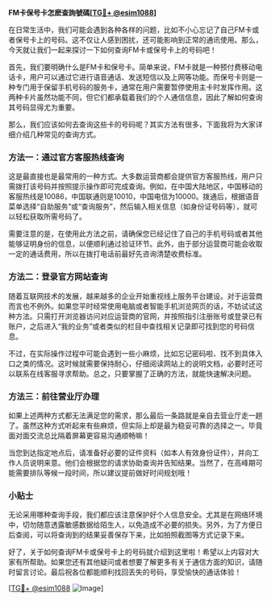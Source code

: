 **FM卡保号卡怎麽查詢號碼[[TG💪+ @esim1088](https://t.me/s/esim1088)]**

在日常生活中，我们可能会遇到各种各样的问题，比如不小心忘记了自己FM卡或者保号卡上的号码。这不仅让人感到困扰，还可能影响到正常的通讯使用。那么，今天就让我们一起来探讨一下如何查询FM卡或保号卡上的号码吧！

首先，我们要明确什么是FM卡和保号卡。简单来说，FM卡就是一种预付费移动电话卡，用户可以通过它进行语音通话、发送短信以及上网等功能。而保号卡则是一种专门用于保留手机号码的服务卡，通常在用户需要暂停使用主卡时发挥作用。这两种卡片虽然功能不同，但它们都承载着我们的个人通信信息，因此了解如何查询其号码显得尤为重要。

那么，我们应该如何去查询这些卡的号码呢？其实方法有很多，下面我将为大家详细介绍几种常见的查询方式。

### 方法一：通过官方客服热线查询

这是最直接也是最常用的一种方式。大多数运营商都会提供官方客服热线，用户只需拨打该号码并按照提示操作即可完成查询。例如，在中国大陆地区，中国移动的客服热线是10086，中国联通则是10010，中国电信为10000。拨通后，根据语音菜单选择“自助服务”或“查询服务”，然后输入相关信息（如身份证号码等），就可以轻松获取所需号码了。

需要注意的是，在使用此方法之前，请确保您已经记住了自己的手机号码或者其他能够证明身份的信息，以便顺利通过验证环节。此外，由于部分运营商可能会收取一定的通话费用，所以在拨打电话前最好先咨询清楚收费标准。

### 方法二：登录官方网站查询

随着互联网技术的发展，越来越多的企业开始重视线上服务平台建设。对于运营商而言也不例外。如果您平时经常使用电脑或者智能手机浏览网页的话，不妨试试这种方法。只需打开浏览器访问对应运营商的官网，并按照指引注册账号或登录已有账户，之后进入“我的业务”或者类似的栏目中查找相关记录即可找到您的号码信息。

不过，在实际操作过程中可能会遇到一些小麻烦，比如忘记密码啦、找不到具体入口之类的情况。这时候就需要保持耐心，仔细阅读网站上的说明文档，必要时还可以联系在线客服寻求帮助。总之，只要掌握了正确的方法，就能快速解决问题。

### 方法三：前往营业厅办理

如果上述两种方式都无法满足您的需求，那么最后一条路就是亲自去营业厅走一趟了。虽然这种方式听起来有些麻烦，但实际上却是最为稳妥可靠的选择之一。毕竟面对面交流总比隔着屏幕更容易沟通顺畅嘛！

当您到达指定地点后，请准备好必要的证件资料（如本人有效身份证件），并向工作人员说明来意。他们会根据您的请求协助查询并告知结果。当然了，在高峰期可能需要排队等候一段时间，所以建议提前做好时间规划哦！

### 小贴士

无论采用哪种查询手段，我们都应该注意保护好个人信息安全。尤其是在网络环境中，切勿随意透露敏感数据给陌生人，以免造成不必要的损失。另外，为了方便日后查阅，可以将查询到的结果妥善保存下来，比如拍照截图等方式记录下来。

好了，关于如何查询FM卡或保号卡上的号码就介绍到这里啦！希望以上内容对大家有所帮助。如果您还有其他疑问或者想要了解更多有关于通信方面的知识，请随时留言讨论。最后祝各位都能顺利找回丢失的号码，享受愉快的通话体验！

[[TG💪+ @esim1088](https://t.me/s/esim1088) ![Image](https://i.postimg.cc/4NQfJmqS/Snipaste-2025-05-13-00-14-12.png)]